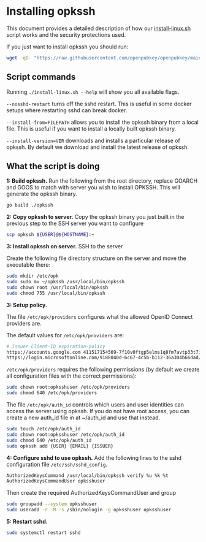 
# Installing opkssh

This document provides a detailed description of how our [install-linux.sh](https://raw.githubusercontent.com/openpubkey/openpubkey/main/opkssh/scripts/install-linux.sh) script works and the security protections used.

If you just want to install opkssh you should run:

```bash
wget -qO- "https://raw.githubusercontent.com/openpubkey/openpubkey/main/opkssh/scripts/install-linux.sh" | sudo bash
```

## Script commands

Running `./install-linux.sh --help` will show you all available flags.

`--nosshd-restart` turns off the sshd restart. This is useful in some docker setups where restarting sshd can break docker.

`--install-from=FILEPATH` allows you to install the opkssh binary from a local file.
This is useful if you want to install a locally built opkssh binary.

`--install-version=VER` downloads and installs a particular release of opkssh. By default we download and install the latest release of opkssh.

## What the script is doing

**1: Build opkssh.** Run the following from the root directory, replace GOARCH and GOOS to match with server you wish to install OPKSSH. This will generate the opkssh binary.

```bash
go build ./opkssh
```

**2: Copy opkssh to server.** Copy the opkssh binary you just built in the previous step to the SSH server you want to configure

```bash
scp opkssh ${USER}@${HOSTNAME}:~
```

**3: Install opkssh on server.** SSH to the server

Create the following file directory structure on the server and move the executable there:

```bash
sudo mkdir /etc/opk
sudo sudo mv ~/opkssh /usr/local/bin/opkssh
sudo chown root /usr/local/bin/opkssh
sudo chmod 755 /usr/local/bin/opkssh
```

**3: Setup policy.**

The file `/etc/opk/providers` configures what the allowed OpenID Connect providers are.

The default values for `/etc/opk/providers` are:

```bash
# Issuer Client-ID expiration-policy 
https://accounts.google.com 411517154569-7f10v0ftgp5elms1q8fm7avtp33t7i7n.apps.googleusercontent.com 24h
https://login.microsoftonline.com/9188040d-6c67-4c5b-b112-36a304b66dad/v2.0 096ce0a3-5e72-4da8-9c86-12924b294a01 24h
```

`/etc/opk/providers` requires the following permissions (by default we create all configuration files with the correct permissions):

```bash
sudo chown root:opksshuser /etc/opk/providers
sudo chmod 640 /etc/opk/providers
```

The file `/etc/opk/auth_id` controls which users and user identities can access the server using opkssh.
If you do not have root access, you can create a new auth_id file in at ~/auth_id and use that instead.

```bash
sudo touch /etc/opk/auth_id
sudo chown root:opksshuser /etc/opk/auth_id
sudo chmod 640 /etc/opk/auth_id
sudo opkssh add {USER} {EMAIL} {ISSUER}
```

**4: Configure sshd to use opkssh.** Add the following lines to the sshd configuration file `/etc/ssh/sshd_config`.

```bash
AuthorizedKeysCommand /usr/local/bin/opkssh verify %u %k %t
AuthorizedKeysCommandUser opksshuser
```

Then create the required AuthorizedKeysCommandUser and group

```bash
sudo groupadd --system opksshuser
sudo useradd -r -M -s /sbin/nologin -g opksshuser opksshuser
```

**5: Restart sshd.**

```bash
sudo systemctl restart sshd
```
